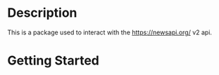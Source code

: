 # Description
This is a package used to interact with the https://newsapi.org/ v2 api.

# Getting Started
